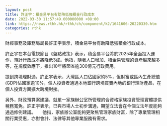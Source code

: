 ```yaml
---
layout: post
title: 許正宇：積金易平台有助降低強積金行政成本
date: 2022-03-30 11:57:49.000000000 +08:00
link: https://news.rthk.hk/rthk/ch/component/k2/1641606-20220330.htm
categories: rthk
---
```


財經事務及庫務局局長許正宇表示，積金易平台有助降低強積金行政成本。

許正宇在本台電視節目《盤點政策》表示，積金易平台將於2025年全面投入運作，預計行政成本將降低3成。他指，隨著人口增加、積金易管理的資產越來越多等，在規模效應下，推出10年將節省逾300億元行政費用。

提到跨境理財通，許正宇表示，大灣區人口佔國家約5%，但財富或區內生產總值(GDP)佔國家逾10%，個人投資者通過本地銀行跨境買賣內地的銀行理財產品，在個人投資方面擴大跨境對接。

另外，財政預算案建議，就單一家族辦公室所管理的合資格家族投資管理實體提供稅務寬免。許正宇表示，已與市場人士初步溝通，期望立法會在今個立法年度能夠通過修例建議。
　
他指，家族辦公室能夠更聚焦管理家族財富，除了專業管理相關行業受惠，亦對會計、法律等其他專業服務有需求。
